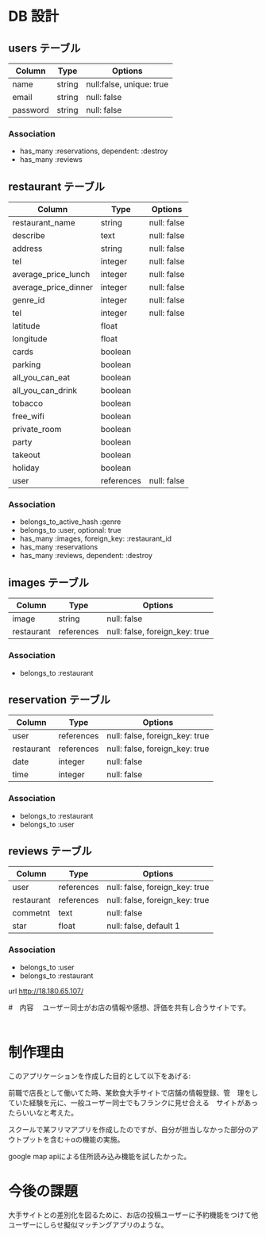 # DB 設計

## users テーブル
|Column|Type|Options|
|------|----|-------|
|name      |string|null:false, unique: true|
|email                  |string|null: false|
|password               |string|null: false|
### Association
- has_many :reservations, dependent: :destroy
- has_many :reviews

## restaurant テーブル
|Column|Type|Options|
|------|----|-------|
|restaurant_name        |string |null: false|
|describe               |text   |null: false|
|address                |string |null: false| 
|tel                    |integer|null: false|
|average_price_lunch    |integer|null: false|
|average_price_dinner   |integer|null: false|
|genre_id               |integer|null: false|
|tel                    |integer|null: false|
|latitude               |float  |
|longitude              |float  |
|cards                  |boolean|
|parking                |boolean|
|all_you_can_eat        |boolean|
|all_you_can_drink      |boolean|
|tobacco                |boolean|
|free_wifi              |boolean|
|private_room           |boolean|
|party                  |boolean|
|takeout                |boolean|
|holiday                |boolean|
|user                   |references|null: false|
### Association
- belongs_to_active_hash :genre
- belongs_to :user, optional: true
- has_many :images, foreign_key: :restaurant_id
- has_many :reservations
- has_many :reviews, dependent: :destroy

## images テーブル
|Column|Type|Options|
|------|----|-------|
|image  |string|null: false|
|restaurant   |references|null: false, foreign_key: true|
### Association
- belongs_to :restaurant

## reservation テーブル
|Column|Type|Options|
|------|----|-------|
|user         |references|null: false, foreign_key: true|
|restaurant   |references|null: false, foreign_key: true|
|date         |integer   |null: false|
|time         |integer   |null: false|
### Association
- belongs_to :restaurant
- belongs_to :user

## reviews テーブル
|Column|Type|Options|
|------|----|-------|
|user         |references|null: false, foreign_key: true|
|restaurant   |references|null: false, foreign_key: true|
|commetnt     |text      |null: false|
|star         |float     |null: false, default 1|
### Association
- belongs_to :user
- belongs_to :restaurant

url
http://18.180.65.107/

#　内容
　ユーザー同士がお店の情報や感想、評価を共有し合うサイトです。
　
# 制作理由
このアプリケーションを作成した目的として以下をあげる:

前職で店長として働いてた時、某飲食大手サイトで店舗の情報登録、管　理をしていた経験を元に、一般ユーザー同士でもフランクに見せ合える　サイトがあったらいいなと考えた。

スクールで某フリマアプリを作成したのですが、自分が担当しなかった部分のアウトプットを含む＋αの機能の実施。

google map apiによる住所読み込み機能を試したかった。


# 今後の課題

大手サイトとの差別化を図るために、お店の投稿ユーザーに予約機能をつけて他ユーザーにしらせ擬似マッチングアプリのような。

#